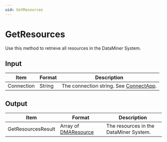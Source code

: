 ```yaml
---
uid: GetResources
---
```


# GetResources

Use this method to retrieve all resources in the DataMiner System.

## Input

| Item       | Format | Description                                                                          |
|------------|--------|--------------------------------------------------------------------------------------|
| Connection | String | The connection string. See [ConnectApp](xref:ConnectApp). |

## Output

| Item | Format | Description |
|--|--|--|
| GetResourcesResult | Array of [DMAResource](xref:DMAResource) | The resources in the DataMiner System. |
